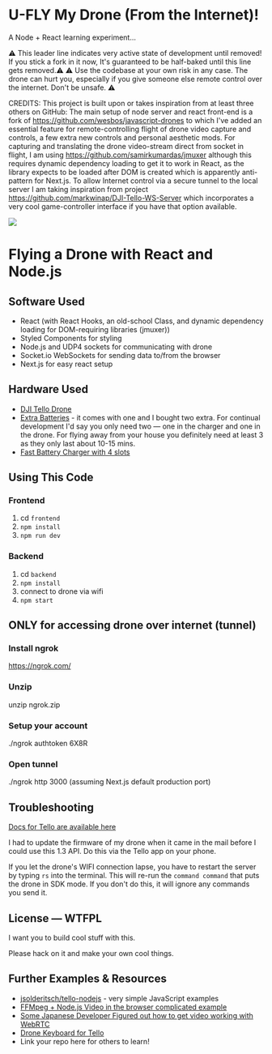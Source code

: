 # U-FLY My Drone (From the Internet)!
A Node + React learning experiment...

⚠️️️ This leader line indicates very active state of development until removed!  If you stick a fork in it now, It's guaranteed to be half-baked until this line gets removed.⚠️️️
⚠️️️ Use the codebase at your own risk in any case. The drone can hurt you, especially if you give someone else remote control over the internet. Don't be unsafe. ⚠️️️

CREDITS:
This project is built upon or takes inspiration from at least three others on GitHub:  The main setup of node server and react front-end is a fork of https://github.com/wesbos/javascript-drones to which I've added an essential feature for remote-controlling flight of drone video capture and controls, a few extra new controls and personal aesthetic mods.  For capturing and translating the drone video-stream direct from socket in flight, I am using https://github.com/samirkumardas/jmuxer although this requires dynamic dependency loading to get it to work in React, as the library expects to be loaded after DOM is created which is apparently anti-pattern for Next.js.  To allow Internet control via a secure tunnel to the local server I am taking inspiration from project https://github.com/markwinap/DJI-Tello-WS-Server which incorporates a very cool game-controller interface if you have that option available. 

![](https:/https://github.com/michael-s-downs/javascript-drones/edit/master/frontend/static/screenshot.jpg)

# Flying a Drone with React and Node.js

## Software Used
* React (with React Hooks, an old-school Class, and dynamic dependency loading for DOM-requiring libraries (jmuxer))
* Styled Components for styling
* Node.js and UDP4 sockets for communicating with drone
* Socket.io WebSockets for sending data to/from the browser
* Next.js for easy react setup

## Hardware Used
* [DJI Tello Drone](https://amzn.to/2SvzqON)
* [Extra Batteries](https://amzn.to/2SyV70J) - it comes with one and I bought two extra. For continual development I'd say you only need two — one in the charger and one in the drone. For flying away from your house you definitely need at least 3 as they only last about 10-15 mins.
* [Fast Battery Charger with 4 slots](https://amzn.to/2SAWqwb)


## Using This Code

### Frontend

1. cd `frontend`
1. `npm install`
1. `npm run dev`


### Backend
1. cd `backend`
1. `npm install`
1. connect to drone via wifi
1. `npm start`

## ONLY for accessing drone over internet (tunnel)

### Install ngrok

https://ngrok.com/

### Unzip

unzip ngrok.zip

### Setup your account

./ngrok authtoken 6X8R

### Open tunnel

./ngrok http 3000 (assuming Next.js default production port)

## Troubleshooting

[Docs for Tello are available here](https://dl-cdn.ryzerobotics.com/downloads/tello/20180910/Tello%20SDK%20Documentation%20EN_1.3.pdf)

I had to update the firmware of my drone when it came in the mail before I could use this 1.3 API. Do this via the Tello app on your phone.

If you let the drone's WIFI connection lapse, you have to restart the server by typing `rs` into the terminal. This will re-run the `command command` that puts the drone in SDK mode. If you don't do this, it will ignore any commands you send it.


## License — WTFPL

I want you to build cool stuff with this.

Please hack on it and make your own cool things.

## Further Examples & Resources

* [jsolderitsch/tello-nodejs](https://github.com/jsolderitsch/tello-nodejs) - very simple JavaScript examples
* [FFMpeg + Node.js Video in the browser complicated example](https://github.com/SovGVD/nodetello/)
* [Some Japanese Developer Figured out how to get video working with WebRTC](https://qiita.com/a-baba/items/d728d580f89473c5fd18)
* [Drone Keyboard for Tello](https://github.com/dnomak/drone-keyboard#drone-keyboard-for-tello)
* Link your repo here for others to learn!
